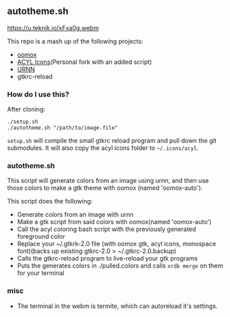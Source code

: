 ## autotheme.sh

https://u.teknik.io/xFxa0g.webm

This repo is a mash up of the following projects:

- [oomox](https://github.com/actionless/oomox)
- [ACYL Icons](http://gnome-look.org/content/show.php/?content=102435)(Personal fork with an added script)
- [URNN](https://github.com/nixers-projects/urnn)
- gtkrc-reload

### How do I use this?

After cloning:
```
./setup.sh
./autotheme.sh "/path/to/image.file"
```

`setup.sh` will compile the small gtkrc reload program and pull down the git submodules. It will also copy the acyl icons folder to `~/.icons/acyl`.

### autotheme.sh
This script will generate colors from an image using urnn, and then use those colors to make a gtk theme with oomox (named 'oomox-auto').

This script does the following:
- Generate colors from an image with urnn
- Make a gtk script from said colors with oomox(named 'oomox-auto')
- Call the acyl coloring bash script with the previously generated foreground color
- Replace your ~/.gtkrk-2.0 file (with oomox gtk, acyl icons, monospace font)(backs up existing gtkrc-2.0 > ~/.gtkrc-2.0.backup)
- Calls the gtkrc-reload program to live-reload your gtk programs
- Puts the generates colors in ./pulled.colors and calls `xrdb merge` on them for your terminal

### misc
- The terminal in the webm is termite, which can autoreload it's settings.
